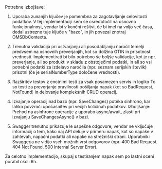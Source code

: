 Potrebne izbojšave:
1) Uporaba zunanjih ključev je pomembna za zagotavljanje celovitosti podatkov. 
V tej implementaciji sem se osredotočil na osnovno funkcionalnost, vendar bi v končni rešitvi, če bi imel na voljo več časa,
dodal ustrezne tuje ključe v "bazo", in jih povezal znotraj OMSDbContexta. 

3) Trenutna validacija pri ustvarjanju ali posodabljanju naročil temelji predvsem na osnovnih preverjanjih,
kot so dolžina GTIN in prisotnost vrednosti. Implementirati bi bilo potrebno še boljše validacije, kot je npr. preverjanje,
ali so produkti v skladu z obstoječimi podatki, in ali so vsi potrebni podatki za izdelavo naročila (npr. seznam serijskih številk) prisotni (če je serialNumberType določene vrednosti).

4) Razširitev testov z enotnimi testi za vsak posamezen servis in logiko
To so testi za preverjanje pravilnosti pošiljanja napak
(kot so BadRequest, NotFound) in delovanje kompleksnih CRUD operacij.

5) Izvajanje operacij nad bazo (npr. SaveChanges) poteka sinhrono, kar lahko povzroči upočasnitev pri večjih količinah podatkov.
Izboljšanje: Prehod na asinhrone operacije z uporabo async/await, zlasti pri izvajanju SaveChangesAsync() v bazi.

6) Swagger trenutno prikazuje le uspešne odgovore, vendar ne vključuje informacij o tem,
kako naj API deluje v primeru napak, kot so napake v zahtevah, napačni podatki ali napake na strežniški strani.
Uporabniki Swaggerja ne vidijo vseh možnih vrst odgovorov (npr. 400 Bad Request, 404 Not Found, 500 Internal Server Error).


Za celotno implementacijo, skupaj s testiranjem napak sem po lastni oceni porabil okoli 9h.


